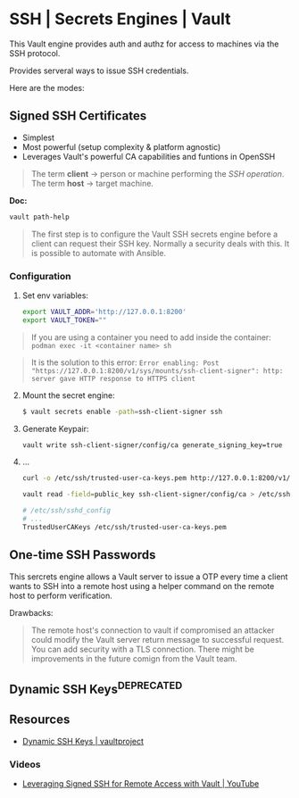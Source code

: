 # SSH | Secrets Engines | Vault
This Vault engine provides auth and authz for access to machines via the SSH protocol.

Provides serveral ways to issue SSH credentials.

Here are the modes: 
## Signed SSH Certificates
- Simplest
- Most powerful (setup complexity & platform agnostic)
- Leverages Vault's powerful CA capabilities and funtions in OpenSSH

> The term **client** -> person or machine performing the *SSH operation*.
> The term **host** -> target machine.

**Doc:** 
```bash
vault path-help
```

> The first step is to configure the Vault SSH secrets engine before a client can request their SSH key.
> Normally a security deals with this.
> It is possible to automate with Ansible.

### Configuration
1. Set env variables: 
    ```bash
    export VAULT_ADDR='http://127.0.0.1:8200'
    export VAULT_TOKEN=""
    ```
> If you are using a container you need to add inside the container: `podman exec -it <container name> sh`

> It is the solution to this error: 
> `Error enabling: Post "https://127.0.0.1:8200/v1/sys/mounts/ssh-client-signer": http: server gave HTTP response to HTTPS client`

2. Mount the secret engine: 
	```bash
	$ vault secrets enable -path=ssh-client-signer ssh
	```
3. Generate Keypair: 
    ```bash
    vault write ssh-client-signer/config/ca generate_signing_key=true
    ```

4. ...
    ```bash
    curl -o /etc/ssh/trusted-user-ca-keys.pem http://127.0.0.1:8200/v1/ssh-client-signer/public_key
    ```
    ```bash
    vault read -field=public_key ssh-client-signer/config/ca > /etc/ssh/trusted-user-ca-keys.pem
    ```
    ```bash
    # /etc/ssh/sshd_config
    # ...
    TrustedUserCAKeys /etc/ssh/trusted-user-ca-keys.pem
    ```

## One-time SSH Passwords
This sercrets engine allows a Vault server to issue a OTP every time a client wants to SSH into a remote host using a helper command on the remote host to perform verification.

Drawbacks:
> The remote host's connection to vault if compromised an attacker could modify the Vault server return message to successful request.
> You can add security with a TLS connection.
> There might be improvements in the future comign from the Vault team.

## Dynamic SSH Keys<sup>DEPRECATED</sup>

## Resources
- [Dynamic SSH Keys | vaultproject](https://www.vaultproject.io/docs/secrets/ssh/dynamic-ssh-keys)
### Videos
 - [Leveraging Signed SSH for Remote Access with Vault | YouTube](https://www.youtube.com/watch?v=P93f7eQdecg)
